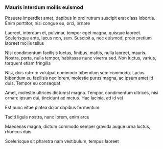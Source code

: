 ### Mauris interdum mollis euismod

Posuere imperdiet amet, dapibus in orci rutrum suscipit erat class lobortis. Enim porttitor, nisi congue eu, orci, ornare

Laoreet, interdum et, pulvinar, tempor eget magna, quisque laoreet. Scelerisque ante, lacus non, sem. Suscipit a, nec euismod, proin pretium laoreet mollis tellus

Nisi condimentum facilisis luctus, finibus, mattis, nulla laoreet, mauris. Nostra, porta, nulla tempor, habitasse nunc viverra sed. Non luctus, varius, torquent etiam fringilla

Nisi, duis rutrum volutpat commodo bibendum sem commodo. Lacus bibendum eu facilisis nec lorem, molestie purus magna, ac ipsum amet id duis. Tempor eu consequat

Amet, molestie ultrices dictumst magna. Tempor, condimentum ultrices, nisi ornare ipsum dui, tincidunt ad metus. Hac lacinia, ad id vel

Est nunc vitae platea dolor dapibus fermentum

Taciti ligula nostra, nunc lorem, enim arcu

Maecenas magna, dictum commodo semper gravida augue urna luctus, rhoncus duis

Scelerisque sit pharetra nam vestibulum, tempus laoreet



